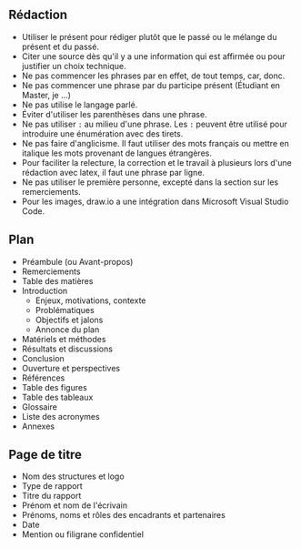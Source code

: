 ## Rédaction

- Utiliser le présent pour rédiger plutôt que le passé ou le mélange du présent et du passé.
- Citer une source dès qu'il y a une information qui est affirmée ou pour justifier un choix technique.
- Ne pas commencer les phrases par en effet, de tout temps, car, donc.
- Ne pas commencer une phrase par du participe présent (Étudiant en Master, je ...)
- Ne pas utilise le langage parlé.
- Éviter d'utiliser les parenthèses dans une phrase.
- Ne pas utiliser `:` au milieu d'une phrase. Les `:` peuvent être utilisé pour introduire une énumération avec des tirets.
- Ne pas faire d'anglicisme. Il faut utiliser des mots français ou mettre en italique les mots provenant de langues étrangères.
- Pour faciliter la relecture, la correction et le travail à plusieurs lors d'une rédaction avec latex, il faut une phrase par ligne.
- Ne pas utiliser le première personne, excepté dans la section sur les remerciements.
- Pour les images, draw.io a une intégration dans Microsoft Visual Studio Code.

## Plan

- Préambule (ou Avant-propos)
- Remerciements
- Table des matières
- Introduction
  - Enjeux, motivations, contexte
  - Problématiques
  - Objectifs et jalons
  - Annonce du plan
- Matériels et méthodes
- Résultats et discussions
- Conclusion
- Ouverture et perspectives
- Références
- Table des figures
- Table des tableaux
- Glossaire
- Liste des acronymes
- Annexes

## Page de titre

- Nom des structures et logo
- Type de rapport
- Titre du rapport
- Prénom et nom de l'écrivain
- Prénoms, noms et rôles des encadrants et partenaires
- Date
- Mention ou filigrane confidentiel
